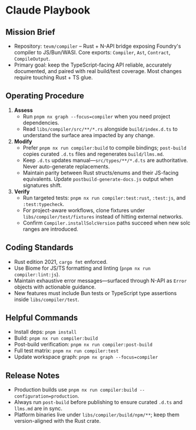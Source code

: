 <!-- nx configuration start-->
<!-- Leave the start & end comments to automatically receive updates. -->

# Claude Playbook

## Mission Brief

- Repository: `tevm/compiler` – Rust + N-API bridge exposing Foundry's compiler to JS/Bun/WASI. Core exports: `Compiler`, `Ast`, `Contract`, `CompileOutput`.
- Primary goal: keep the TypeScript-facing API reliable, accurately documented, and paired with real build/test coverage. Most changes require touching Rust + TS glue.

## Operating Procedure

1. **Assess**
   - Run `pnpm nx graph --focus=compiler` when you need project dependencies.
   - Read `libs/compiler/src/**/*.rs` alongside `build/index.d.ts` to understand the surface area impacted by any change.
2. **Modify**
   - Prefer `pnpm nx run compiler:build` to compile bindings; `post-build` copies curated `.d.ts` files and regenerates `build/llms.md`.
   - Keep `.d.ts` updates manual—`src/types/**/*.d.ts` are authoritative. Never auto-generate replacements.
   - Maintain parity between Rust structs/enums and their JS-facing equivalents. Update `postbuild-generate-docs.js` output when signatures shift.
3. **Verify**
   - Run targeted tests: `pnpm nx run compiler:test:rust`, `:test:js`, and `:test:typecheck`.
   - For project-aware workflows, clone fixtures under `libs/compiler/test/fixtures` instead of hitting external networks.
   - Confirm `Compiler.installSolcVersion` paths succeed when new solc ranges are introduced.

## Coding Standards

- Rust edition 2021, `cargo fmt` enforced.
- Use Biome for JS/TS formatting and linting (`pnpm nx run compiler:lint:js`).
- Maintain exhaustive error messages—surfaced through N-API as `Error` objects with actionable guidance.
- New features must include Bun tests or TypeScript type assertions inside `libs/compiler/test`.

## Helpful Commands

- Install deps: `pnpm install`
- Build: `pnpm nx run compiler:build`
- Post-build verification: `pnpm nx run compiler:post-build`
- Full test matrix: `pnpm nx run compiler:test`
- Update workspace graph: `pnpm nx graph --focus=compiler`

## Release Notes

- Production builds use `pnpm nx run compiler:build --configuration=production`.
- Always run `post-build` before publishing to ensure curated `.d.ts` and `llms.md` are in sync.
- Platform binaries live under `libs/compiler/build/npm/**`; keep them version-aligned with the Rust crate.

<!-- nx configuration end-->
